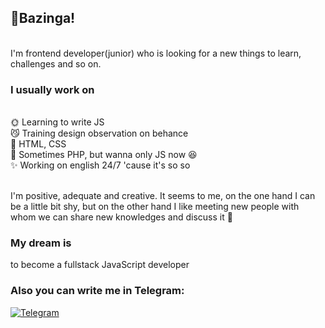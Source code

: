 <h2>👋Bazinga!</h2> 

<br>I'm frontend developer(junior) who is looking for a new things to learn, challenges and so on. 

<h3><b>I usually work on</b></h3>
<br>🌞 Learning to write JS
<br>😼 Training design observation on behance
<br>🌛 HTML, CSS
<br>🌱 Sometimes PHP, but wanna only JS now 😆
<br>✨ Working on english 24/7 'cause it's so so

<br>I'm positive, adequate and creative. It seems to me, on the one hand I can be a little bit shy, but on the other hand I like meeting new people with whom we can share new knowledges and discuss it 👀

<h3><b>My dream is</b></h3>
to become a fullstack JavaScript developer

<br>
<h3>Also you can write me in Telegram:</h3>
<a href="https://t.me/NightlyNopa" rel="nofollow">
<img src="https://camo.githubusercontent.com/dff510e1fc950068c2459737c7373ebe8c3c95e8d80a477c2268ec589ffd41f1/68747470733a2f2f696d672e736869656c64732e696f2f62616467652f54656c656772616d2d7265643f7374796c653d736f6369616c266c6f676f3d74656c656772616d" alt="Telegram" style="max-width:100%;">
</a>
